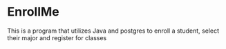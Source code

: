 # EnrollMe
This is a program that utilizes Java and postgres to enroll a student, select their major and register for classes
